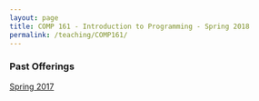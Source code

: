 ```yaml
---
layout: page
title: COMP 161 - Introduction to Programming - Spring 2018
permalink: /teaching/COMP161/
---
```


### Past Offerings

[Spring 2017](/teaching/COMP161/sp17/)
